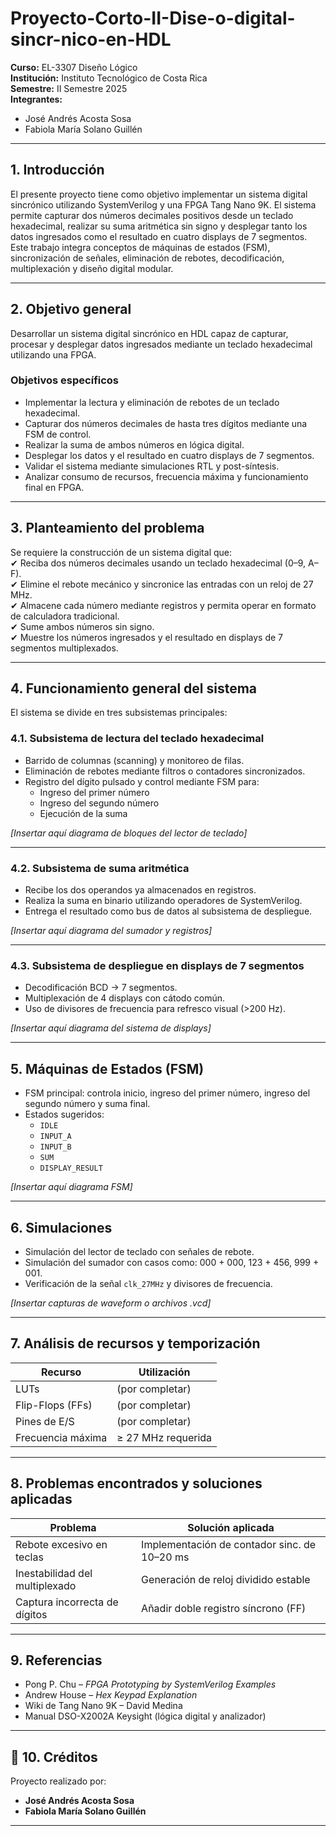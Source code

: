 # Proyecto-Corto-II-Dise-o-digital-sincr-nico-en-HDL
**Curso:** EL-3307 Diseño Lógico  
**Institución:** Instituto Tecnológico de Costa Rica  
**Semestre:** II Semestre 2025  
**Integrantes:**  
- José Andrés Acosta Sosa  
- Fabiola María Solano Guillén

---

## 1. Introducción

El presente proyecto tiene como objetivo implementar un sistema digital sincrónico utilizando SystemVerilog y una FPGA Tang Nano 9K. El sistema permite capturar dos números decimales positivos desde un teclado hexadecimal, realizar su suma aritmética sin signo y desplegar tanto los datos ingresados como el resultado en cuatro displays de 7 segmentos.  
Este trabajo integra conceptos de máquinas de estados (FSM), sincronización de señales, eliminación de rebotes, decodificación, multiplexación y diseño digital modular.

---

## 2. Objetivo general

Desarrollar un sistema digital sincrónico en HDL capaz de capturar, procesar y desplegar datos ingresados mediante un teclado hexadecimal utilizando una FPGA.

### Objetivos específicos

- Implementar la lectura y eliminación de rebotes de un teclado hexadecimal.  
- Capturar dos números decimales de hasta tres dígitos mediante una FSM de control.  
- Realizar la suma de ambos números en lógica digital.  
- Desplegar los datos y el resultado en cuatro displays de 7 segmentos.  
- Validar el sistema mediante simulaciones RTL y post-síntesis.  
- Analizar consumo de recursos, frecuencia máxima y funcionamiento final en FPGA.

---

## 3. Planteamiento del problema

Se requiere la construcción de un sistema digital que:  
✔ Reciba dos números decimales usando un teclado hexadecimal (0–9, A–F).  
✔ Elimine el rebote mecánico y sincronice las entradas con un reloj de 27 MHz.  
✔ Almacene cada número mediante registros y permita operar en formato de calculadora tradicional.  
✔ Sume ambos números sin signo.  
✔ Muestre los números ingresados y el resultado en displays de 7 segmentos multiplexados.

---

## 4. Funcionamiento general del sistema

El sistema se divide en tres subsistemas principales:

### 4.1. Subsistema de lectura del teclado hexadecimal
- Barrido de columnas (scanning) y monitoreo de filas.  
- Eliminación de rebotes mediante filtros o contadores sincronizados.  
- Registro del dígito pulsado y control mediante FSM para:  
  - Ingreso del primer número  
  - Ingreso del segundo número  
  - Ejecución de la suma

*[Insertar aquí diagrama de bloques del lector de teclado]*

---

### 4.2. Subsistema de suma aritmética
- Recibe los dos operandos ya almacenados en registros.  
- Realiza la suma en binario utilizando operadores de SystemVerilog.  
- Entrega el resultado como bus de datos al subsistema de despliegue.

*[Insertar aquí diagrama del sumador y registros]*

---

### 4.3. Subsistema de despliegue en displays de 7 segmentos
- Decodificación BCD → 7 segmentos.  
- Multiplexación de 4 displays con cátodo común.  
- Uso de divisores de frecuencia para refresco visual (>200 Hz).

*[Insertar aquí diagrama del sistema de displays]*

---

## 5. Máquinas de Estados (FSM)

- FSM principal: controla inicio, ingreso del primer número, ingreso del segundo número y suma final.  
- Estados sugeridos:
  - `IDLE`  
  - `INPUT_A`  
  - `INPUT_B`  
  - `SUM`  
  - `DISPLAY_RESULT`

*[Insertar aquí diagrama FSM]*

---

## 6. Simulaciones

- Simulación del lector de teclado con señales de rebote.  
- Simulación del sumador con casos como: 000 + 000, 123 + 456, 999 + 001.  
- Verificación de la señal `clk_27MHz` y divisores de frecuencia.

*[Insertar capturas de waveform o archivos .vcd]*

---

## 7. Análisis de recursos y temporización

| Recurso            | Utilización |
|--------------------|-------------|
| LUTs               | (por completar) |
| Flip-Flops (FFs)   | (por completar) |
| Pines de E/S       | (por completar) |
| Frecuencia máxima  | ≥ 27 MHz requerida |

---

## 8. Problemas encontrados y soluciones aplicadas

| Problema | Solución aplicada |
|----------|--------------------|
| Rebote excesivo en teclas | Implementación de contador sinc. de 10–20 ms |
| Inestabilidad del multiplexado | Generación de reloj dividido estable |
| Captura incorrecta de dígitos | Añadir doble registro síncrono (FF) |

---

## 9. Referencias

- Pong P. Chu – *FPGA Prototyping by SystemVerilog Examples*  
- Andrew House – *Hex Keypad Explanation*  
- Wiki de Tang Nano 9K – David Medina  
- Manual DSO-X2002A Keysight (lógica digital y analizador)

---

## 👥 10. Créditos

Proyecto realizado por:  
- **José Andrés Acosta Sosa**  
- **Fabiola María Solano Guillén**

---
